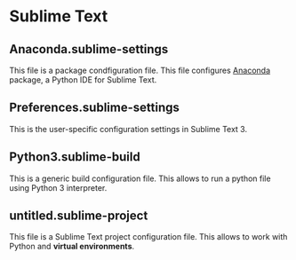 # Sublime Text

## Anaconda.sublime-settings
This file is a package condfiguration file. This file configures [Anaconda](http://damnwidget.github.io/anaconda/) package, a Python IDE for Sublime Text. 

## Preferences.sublime-settings
This is the user-specific configuration settings in Sublime Text 3. 

## Python3.sublime-build
This is a generic build configuration file. This allows to run a python file using Python 3 interpreter. 

## untitled.sublime-project
This file is a Sublime Text project configuration file. This allows to work with Python and __virtual environments__. 
